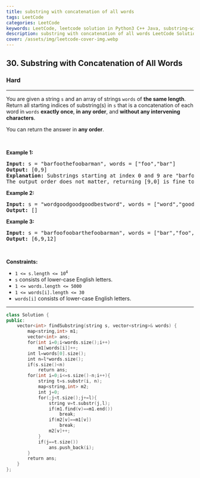 ```yaml
---
title: substring with concatenation of all words
tags: LeetCode
categories: LeetCode
keywords: LeetCode, leetcode solution in Python3 C++ Java, substring-with-concatenation-of-all-words solution
description: substring with concatenation of all words LeetCode Solution Explained
cover: /assets/img/leetcode-cover-img.webp
---
```



<h2>30. Substring with Concatenation of All Words</h2><h3>Hard</h3><hr><div><p>You are given a string <code>s</code> and an array of strings <code>words</code> of <strong>the same length</strong>. Return&nbsp;all starting indices of substring(s) in <code>s</code>&nbsp;that is a concatenation of each word in <code>words</code> <strong>exactly once</strong>, <strong>in any order</strong>,&nbsp;and <strong>without any intervening characters</strong>.</p>

<p>You can return the answer in <strong>any order</strong>.</p>

<p>&nbsp;</p>
<p><strong>Example 1:</strong></p>

<pre><strong>Input:</strong> s = "barfoothefoobarman", words = ["foo","bar"]
<strong>Output:</strong> [0,9]
<strong>Explanation:</strong> Substrings starting at index 0 and 9 are "barfoo" and "foobar" respectively.
The output order does not matter, returning [9,0] is fine too.
</pre>

<p><strong>Example 2:</strong></p>

<pre><strong>Input:</strong> s = "wordgoodgoodgoodbestword", words = ["word","good","best","word"]
<strong>Output:</strong> []
</pre>

<p><strong>Example 3:</strong></p>

<pre><strong>Input:</strong> s = "barfoofoobarthefoobarman", words = ["bar","foo","the"]
<strong>Output:</strong> [6,9,12]
</pre>

<p>&nbsp;</p>
<p><strong>Constraints:</strong></p>

<ul>
	<li><code>1 &lt;= s.length &lt;= 10<sup>4</sup></code></li>
	<li><code>s</code> consists of lower-case English letters.</li>
	<li><code>1 &lt;= words.length &lt;= 5000</code></li>
	<li><code>1 &lt;= words[i].length &lt;= 30</code></li>
	<li><code>words[i]</code>&nbsp;consists of lower-case English letters.</li>
</ul>
</div>

---




```cpp
class Solution {
public:
    vector<int> findSubstring(string s, vector<string>& words) {
        map<string,int> m1;
        vector<int> ans;
        for(int i=0;i<words.size();i++)
            m1[words[i]]++;
        int l=words[0].size();
        int n=l*words.size();
        if(s.size()<n)
            return ans;
        for(int i=0;i<=s.size()-n;i++){
            string t=s.substr(i, n);
            map<string,int> m2;
            int j=0;
            for(;j<t.size();j+=l){
                string v=t.substr(j,l);
                if(m1.find(v)==m1.end())
                    break;
                if(m2[v]==m1[v])
                    break;
                m2[v]++;
            }
            if(j==t.size())
                ans.push_back(i);
        }
        return ans;
    }
};

```
